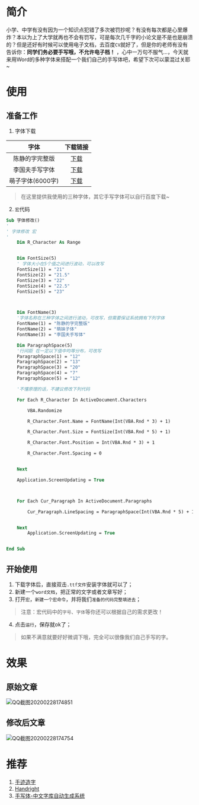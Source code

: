 # 简介

小学、中学有没有因为一个知识点犯错了多次被罚抄呢？有没有每次都是心里爆炸？本以为上了大学就再也不会有罚写，可是每次几千字的小论文是不是也是崩溃的？但是还好有时候可以使用电子文档，去百度`CV`就好了，但是你的老师有没有告诉你：**同学们务必要手写哦，不允许电子档！** ，心中一万句不服气...，今天就来用Word的多种字体来搭配一个我们自己的手写体吧，希望下次可以蒙混过关耶~

# 使用

## 准备工作

1. 字体下载
   
| 字体 | 下载链接 |
|:-:|:-:|
|陈静的字完整版|[下载](https://www.lanzous.com/i9rp86f)|
|李国夫手写字体|[下载](https://www.lanzous.com/i9rp8dc)|
|萌子字体(6000字)|[下载](https://www.lanzous.com/i9rp8va)|

> 在这里提供我使用的三种字体，其它手写字体可以自行百度下载~

2. `宏`代码

```vb
Sub 字体修改()
'
' 字体修改 宏
'
    Dim R_Character As Range


    Dim FontSize(5)
    ' 字体大小在5个值之间进行波动，可以改写
    FontSize(1) = "21"
    FontSize(2) = "21.5"
    FontSize(3) = "22"
    FontSize(4) = "22.5"
    FontSize(5) = "23"



    Dim FontName(3)
    '字体名称在三种字体之间进行波动，可改写，但需要保证系统拥有下列字体
    FontName(1) = "陈静的字完整版"
    FontName(2) = "萌妹子体"
    FontName(3) = "李国夫手写体"

    Dim ParagraphSpace(5)
    '行间距 在一定以下值中均等分布，可改写
    ParagraphSpace(1) = "12"
    ParagraphSpace(2) = "13"
    ParagraphSpace(3) = "20"
    ParagraphSpace(4) = "7"
    ParagraphSpace(5) = "12"

    '不懂原理的话，不建议修改下列代码

    For Each R_Character In ActiveDocument.Characters

        VBA.Randomize

        R_Character.Font.Name = FontName(Int(VBA.Rnd * 3) + 1)

        R_Character.Font.Size = FontSize(Int(VBA.Rnd * 5) + 1)

        R_Character.Font.Position = Int(VBA.Rnd * 3) + 1

        R_Character.Font.Spacing = 0


    Next

    Application.ScreenUpdating = True



    For Each Cur_Paragraph In ActiveDocument.Paragraphs

        Cur_Paragraph.LineSpacing = ParagraphSpace(Int(VBA.Rnd * 5) + 1)


    Next
        Application.ScreenUpdating = True


End Sub
```

## 开始使用

1. 下载字体后，直接双击`.ttf文件`安装字体就可以了；
2. 新建一个`word文档`，把正常的文字或者文章写好；
3. 打开`宏`，`新建一个宏命令`，并将我们`准备的代码完整填进去`；

> 注意：宏代码中的`字号`、`字体`等你还可以根据自己的需求更改！

4. 点击`运行`，保存就ok了；

> 如果不满意就要好好微调下哦，完全可以很像我们自己手写的字。

# 效果

## 原始文章

<img src="https://s2.ax1x.com/2020/02/28/3D7UfK.png" alt="QQ截图20200228174851" border="0">

## 修改后文章

<img src="https://s2.ax1x.com/2020/02/28/3D7JT1.png" alt="QQ截图20200228174754" border="0">

# 推荐

1. [手迹造字](http://www.myfont.me/)
2. [Handright](https://github.com/Gsllchb/Handright)
3. [手写体-中文字库自动生成系统](http://www.flexifont.com/flexifont-chn/login/)


